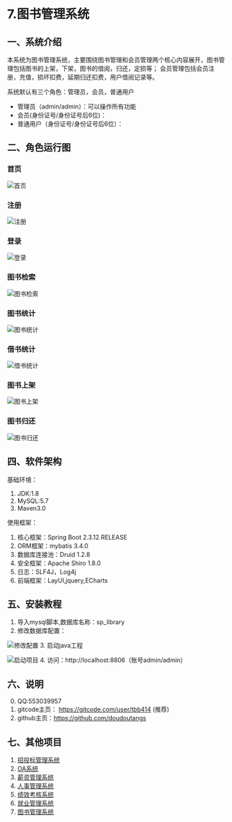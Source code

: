# 7.图书管理系统

## 一、系统介绍
本系统为图书管理系统，主要围绕图书管理和会员管理两个核心内容展开，图书管理包括图书的上架，下架，图书的借阅，归还，定损等；
会员管理包括会员注册，充值，损坏扣费，延期归还扣费，用户借阅记录等。

系统默认有三个角色：管理员，会员，普通用户
- 管理员（admin/admin）：可以操作所有功能
- 会员(身份证号/身份证号后6位)：
- 普通用户（身份证号/身份证号后6位）：
## 二、角色运行图
### 首页
![首页](https://gitcode.net/tbb414/library_system/-/raw/c7efcdd574e2453bf8619fe91d375ff63bfc4c41/%E5%9B%BE%E4%B9%A6%E7%AE%A1%E7%90%86/0-1%E9%A6%96%E9%A1%B5.jpg)
### 注册
![注册](https://gitcode.net/tbb414/library_system/-/raw/c7efcdd574e2453bf8619fe91d375ff63bfc4c41/%E5%9B%BE%E4%B9%A6%E7%AE%A1%E7%90%86/0-2%E6%B3%A8%E5%86%8C.jpg)
### 登录
![登录](https://gitcode.net/tbb414/library_system/-/raw/c7efcdd574e2453bf8619fe91d375ff63bfc4c41/%E5%9B%BE%E4%B9%A6%E7%AE%A1%E7%90%86/0-3%E7%99%BB%E5%BD%95.jpg)
### 图书检索
![图书检索](https://gitcode.net/tbb414/library_system/-/raw/c7efcdd574e2453bf8619fe91d375ff63bfc4c41/%E5%9B%BE%E4%B9%A6%E7%AE%A1%E7%90%86/1-1%E5%9B%BE%E4%B9%A6%E6%A3%80%E7%B4%A2.jpg)
### 图书统计
![图书统计](https://gitcode.net/tbb414/library_system/-/raw/c7efcdd574e2453bf8619fe91d375ff63bfc4c41/%E5%9B%BE%E4%B9%A6%E7%AE%A1%E7%90%86/2-1%E5%9B%BE%E4%B9%A6%E7%BB%9F%E8%AE%A1.jpg)
### 借书统计
![借书统计](https://gitcode.net/tbb414/library_system/-/raw/c7efcdd574e2453bf8619fe91d375ff63bfc4c41/%E5%9B%BE%E4%B9%A6%E7%AE%A1%E7%90%86/2-2%E5%80%9F%E4%B9%A6%E7%BB%9F%E8%AE%A1.jpg)
### 图书上架
![图书上架](https://gitcode.net/tbb414/library_system/-/raw/c7efcdd574e2453bf8619fe91d375ff63bfc4c41/%E5%9B%BE%E4%B9%A6%E7%AE%A1%E7%90%86/3-1%E5%9B%BE%E4%B9%A6%E4%B8%8A%E6%9E%B6.jpg)
### 图书归还
![图书归还](https://gitcode.net/tbb414/library_system/-/raw/c7efcdd574e2453bf8619fe91d375ff63bfc4c41/%E5%9B%BE%E4%B9%A6%E7%AE%A1%E7%90%86/3-2%E5%9B%BE%E4%B9%A6%E5%BD%92%E8%BF%98.jpg)

## 四、软件架构

基础环境：
1. JDK:1.8
2. MySQL:5.7
3. Maven3.0

使用框架：

1. 核心框架：Spring Boot 2.3.12.RELEASE
2. ORM框架：mybatis 3.4.0
3. 数据库连接池：Druid 1.2.8
4. 安全框架：Apache Shiro 1.8.0
5. 日志：SLF4J，Log4j
6. 前端框架：LayUI,jquery,ECharts



## 五、安装教程
1. 导入mysql脚本,数据库名称：sp_library
2. 修改数据库配置：

![修改配置](https://gitcode.net/tbb414/library_system/-/raw/5b802d0c626bb3c162d05a9b1f9656dd176853f9/%E5%9B%BE%E4%B9%A6%E7%AE%A1%E7%90%86/0-4%E9%85%8D%E7%BD%AE.jpg)
3. 启动java工程

![启动项目](https://gitcode.net/tbb414/library_system/-/raw/5b802d0c626bb3c162d05a9b1f9656dd176853f9/%E5%9B%BE%E4%B9%A6%E7%AE%A1%E7%90%86/0-5%E5%90%AF%E5%8A%A8.jpg)
4. 访问：http://localhost:8806（账号admin/admin）

## 六、说明
0. QQ:553039957
1. gitcode主页： https://gitcode.com/user/tbb414 (推荐)
2. github主页：https://github.com/doudoutangs
## 七、其他项目
1. [招投标管理系统](https://gitcode.com/tbb414/bid_system/overview)
2. [OA系统](https://gitcode.com/tbb414/oa_system/overview)
3. [薪资管理系统](https://gitcode.com/tbb414/salary_system/overview)
4. [人事管理系统](https://gitcode.com/tbb414/person_system/overview)
5. [绩效考核系统](https://gitcode.com/tbb414/assess_system/overview)
6. [就业管理系统](https://gitcode.com/tbb414/eta_system/overview)
7. [图书管理系统](https://gitcode.com/tbb414/library_system/overview)
